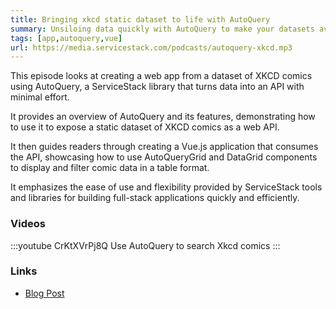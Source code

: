 ```yaml
---
title: Bringing xkcd static dataset to life with AutoQuery 
summary: Unsiloing data quickly with AutoQuery to make your datasets available from queryable Web APIs
tags: [app,autoquery,vue]
url: https://media.servicestack.com/podcasts/autoquery-xkcd.mp3   
---
```


This episode looks at creating a web app from a dataset of XKCD comics using AutoQuery, 
a ServiceStack library that turns data into an API with minimal effort. 

It provides an overview of AutoQuery and its features, demonstrating how to use it to expose 
a static dataset of XKCD comics as a web API. 

It then guides readers through creating a Vue.js application that consumes the API, showcasing 
how to use AutoQueryGrid and DataGrid components to display and filter comic data in a table format. 

It emphasizes the ease of use and flexibility provided by ServiceStack tools and libraries for 
building full-stack applications quickly and efficiently.

### Videos

:::youtube CrKtXVrPj8Q
Use AutoQuery to search Xkcd comics
:::

### Links

- [Blog Post](/posts/autoquery-xkcd)
